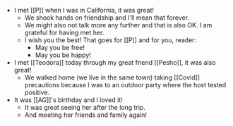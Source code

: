 - I met [[P]] when I was in California, it was great!
  - We shook hands on friendship and I'll mean that forever.
  - We might also not talk more any further and that is also OK. I am grateful for having met her.
  - I wish you the best! That goes for [[P]] and for you, reader:
    - May you be free!
    - May you be happy!
- I met [[Teodora]] today through my great friend [[Pesho]], it was also great!
  - We walked home (we live in the same town) taking [[Covid]] precautions because I was to an outdoor party where the host tested positive.
- It was [[AG]]'s birthday and I loved it!
  - It was great seeing her after the long trip.
  - And meeting her friends and family again!
